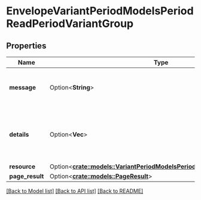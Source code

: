 # EnvelopeVariantPeriodModelsPeriodReadPeriodVariantGroup

## Properties

Name | Type | Description | Notes
------------ | ------------- | ------------- | -------------
**message** | Option<**String**> | A status message for the action taken. | [optional]
**details** | Option<**Vec<String>**> | Any validation messages for the data on the current action. | [optional]
**resource** | Option<[**crate::models::VariantPeriodModelsPeriodReadPeriodVariantGroup**](Variant.Models.Read.VariantGroup.md)> |  | [optional]
**page_result** | Option<[**crate::models::PageResult**](PageResult.md)> |  | [optional]

[[Back to Model list]](../README.md#documentation-for-models) [[Back to API list]](../README.md#documentation-for-api-endpoints) [[Back to README]](../README.md)


